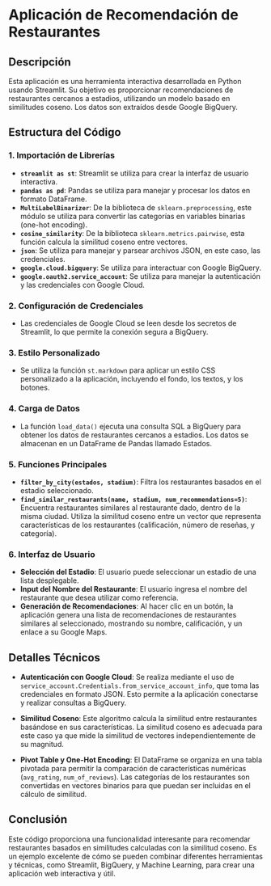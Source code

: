
# Aplicación de Recomendación de Restaurantes

## Descripción

Esta aplicación es una herramienta interactiva desarrollada en Python usando Streamlit. Su objetivo es proporcionar recomendaciones de restaurantes cercanos a estadios, utilizando un modelo basado en similitudes coseno. Los datos son extraídos desde Google BigQuery.

## Estructura del Código

### 1. Importación de Librerías
   - **`streamlit as st`**: Streamlit se utiliza para crear la interfaz de usuario interactiva.
   - **`pandas as pd`**: Pandas se utiliza para manejar y procesar los datos en formato DataFrame.
   - **`MultiLabelBinarizer`**: De la biblioteca de `sklearn.preprocessing`, este módulo se utiliza para convertir las categorías en variables binarias (one-hot encoding).
   - **`cosine_similarity`**: De la biblioteca `sklearn.metrics.pairwise`, esta función calcula la similitud coseno entre vectores.
   - **`json`**: Se utiliza para manejar y parsear archivos JSON, en este caso, las credenciales.
   - **`google.cloud.bigquery`**: Se utiliza para interactuar con Google BigQuery.
   - **`google.oauth2.service_account`**: Se utiliza para manejar la autenticación y las credenciales con Google Cloud.

### 2. Configuración de Credenciales
   - Las credenciales de Google Cloud se leen desde los secretos de Streamlit, lo que permite la conexión segura a BigQuery.

### 3. Estilo Personalizado
   - Se utiliza la función `st.markdown` para aplicar un estilo CSS personalizado a la aplicación, incluyendo el fondo, los textos, y los botones.

### 4. Carga de Datos
   - La función `load_data()` ejecuta una consulta SQL a BigQuery para obtener los datos de restaurantes cercanos a estadios. Los datos se almacenan en un DataFrame de Pandas llamado Estados.

### 5. Funciones Principales
   - **`filter_by_city(estados, stadium)`**: Filtra los restaurantes basados en el estadio seleccionado.
   - **`find_similar_restaurants(name, stadium, num_recommendations=5)`**: Encuentra restaurantes similares al restaurante dado, dentro de la misma ciudad. Utiliza la similitud coseno entre un vector que representa características de los restaurantes (calificación, número de reseñas, y categoría).

### 6. Interfaz de Usuario
   - **Selección del Estadio**: El usuario puede seleccionar un estadio de una lista desplegable.
   - **Input del Nombre del Restaurante**: El usuario ingresa el nombre del restaurante que desea utilizar como referencia.
   - **Generación de Recomendaciones**: Al hacer clic en un botón, la aplicación genera una lista de recomendaciones de restaurantes similares al seleccionado, mostrando su nombre, calificación, y un enlace a su Google Maps.

## Detalles Técnicos

- **Autenticación con Google Cloud**: Se realiza mediante el uso de `service_account.Credentials.from_service_account_info`, que toma las credenciales en formato JSON. Esto permite a la aplicación conectarse y realizar consultas a BigQuery.
  
- **Similitud Coseno**: Este algoritmo calcula la similitud entre restaurantes basándose en sus características. La similitud coseno es adecuada para este caso ya que mide la similitud de vectores independientemente de su magnitud.

- **Pivot Table y One-Hot Encoding**: El DataFrame se organiza en una tabla pivotada para permitir la comparación de características numéricas (`avg_rating`, `num_of_reviews`). Las categorías de los restaurantes son convertidas en vectores binarios para que puedan ser incluidas en el cálculo de similitud.


## Conclusión

Este código proporciona una funcionalidad interesante para recomendar restaurantes basados en similitudes calculadas con la similitud coseno. Es un ejemplo excelente de cómo se pueden combinar diferentes herramientas y técnicas, como Streamlit, BigQuery, y Machine Learning, para crear una aplicación web interactiva y útil.
